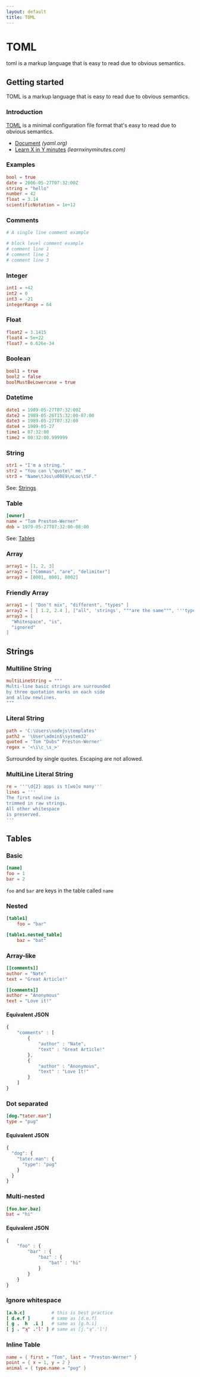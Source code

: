 ```yaml
---
layout: default
title: TOML
---
```


# TOML

toml is a markup language that is easy to read due to obvious semantics.

## Getting started

TOML is a markup language that is easy to read due to obvious semantics.

### Introduction

[TOML](https://toml.io/en/) is a minimal configuration file format that's easy to read due to obvious semantics.

* [Document](https://toml.io/en/latest) _\(yaml.org\)_
* [Learn X in Y minutes](https://learnxinyminutes.com/docs/toml/) _\(learnxinyminutes.com\)_

### Examples

```toml
bool = true
date = 2006-05-27T07:32:00Z
string = "hello"
number = 42
float = 3.14
scientificNotation = 1e+12
```

### Comments

```toml
# A single line comment example

# block level comment example
# comment line 1
# comment line 2
# comment line 3
```

### Integer

```toml
int1 = +42
int2 = 0
int3 = -21
integerRange = 64
```

### Float

```toml
float2 = 3.1415
float4 = 5e+22
float7 = 6.626e-34
```

### Boolean

```toml
bool1 = true
bool2 = false
boolMustBeLowercase = true
```

### Datetime

```toml
date1 = 1989-05-27T07:32:00Z
date2 = 1989-05-26T15:32:00-07:00
date3 = 1989-05-27T07:32:00
date4 = 1989-05-27
time1 = 07:32:00
time2 = 00:32:00.999999
```

### String

```toml
str1 = "I'm a string."
str2 = "You can \"quote\" me."
str3 = "Name\tJos\u00E9\nLoc\tSF."
```

See: [Strings](toml.md#strings)

### Table

```toml
[owner]
name = "Tom Preston-Werner"
dob = 1979-05-27T07:32:00-08:00
```

See: [Tables](toml.md#tables)

### Array

```toml
array1 = [1, 2, 3]
array2 = ["Commas", "are", "delimiter"]
array3 = [8001, 8001, 8002]
```

### Friendly Array

```toml
array1 = [ "Don't mix", "different", "types" ]
array2 = [ [ 1.2, 2.4 ], ["all", 'strings', """are the same""", '''type'''] ]
array3 = [
  "Whitespace", "is", 
  "ignored"
]
```

## Strings

### Multiline String

```toml
multiLineString = """
Multi-line basic strings are surrounded
by three quotation marks on each side
and allow newlines. 
"""
```

### Literal String

```toml
path = 'C:\Users\nodejs\templates' 
path2 = '\User\admin$\system32' 
quoted = 'Tom "Dubs" Preston-Werner' 
regex = '<\i\c_\s_>'
```

Surrounded by single quotes. Escaping are not allowed.


### MultiLine Literal String

```toml
re = '''\d{2} apps is t[wo]o many'''
lines = '''
The first newline is
trimmed in raw strings.
All other whitespace
is preserved.
'''
```

## Tables

### Basic

```toml
[name]
foo = 1
bar = 2
```

`foo` and `bar` are keys in the table called `name`

### Nested

```toml
[table1]
    foo = "bar"

[table1.nested_table]
    baz = "bat"
```

### Array-like 

```toml
[[comments]]
author = "Nate"
text = "Great Article!"

[[comments]]
author = "Anonymous"
text = "Love it!"
```

#### Equivalent JSON

```javascript
{
    "comments" : [
        {
            "author" : "Nate",
            "text" : "Great Article!"
        },
        {
            "author" : "Anonymous",
            "text" : "Love It!"
        }
    ]
}
```

### Dot separated

```toml
[dog."tater.man"]
type = "pug"
```

#### Equivalent JSON

```javascript
{
  "dog": {
    "tater.man": {
      "type": "pug"
    }
  }
}
```

### Multi-nested

```toml
[foo.bar.baz]
bat = "hi"
```

#### Equivalent JSON

```javascript
{
    "foo" : {
        "bar" : {
            "baz" : {
                "bat" : "hi"
            }
        }
    }
}
```

### Ignore whitespace

```toml
[a.b.c]          # this is best practice
[ d.e.f ]        # same as [d.e.f]
[ g .  h  .i ]   # same as [g.h.i]
[ j . "ʞ" .'l' ] # same as [j."ʞ".'l']
```

### Inline Table

```toml
name = { first = "Tom", last = "Preston-Werner" }
point = { x = 1, y = 2 }
animal = { type.name = "pug" }
```


